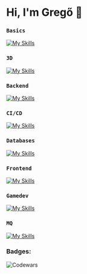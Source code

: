 # Hi, I'm Gregő 👋

### `Basics`
[![My Skills](https://skillicons.dev/icons?i=linux,bash,git,docker&perline=6)](https://skillicons.dev)

### `3D`
[![My Skills](https://skillicons.dev/icons?i=blender&perline=6)](https://skillicons.dev)

### `Backend`
[![My Skills](https://skillicons.dev/icons?i=python,rust&perline=6)](https://skillicons.dev)

### `CI/CD`
[![My Skills](https://skillicons.dev/icons?i=githubactions,jenkins&perline=6)](https://skillicons.dev)

### `Databases`
[![My Skills](https://skillicons.dev/icons?i=postgresql,mysql,mongodb&perline=6)](https://skillicons.dev)

### `Frontend`
[![My Skills](https://skillicons.dev/icons?i=html,css,javascript,vue,react,angular&perline=6)](https://skillicons.dev)

### `Gamedev`
[![My Skills](https://skillicons.dev/icons?i=rust,godot&perline=6)](https://skillicons.dev)

### `MQ`
[![My Skills](https://skillicons.dev/icons?i=redis,rabbitmq&perline=6)](https://skillicons.dev)

### Badges:
<img vertical-align="left" alt="Codewars" src="https://www.codewars.com/users/gregcsokas/badges/small" />
